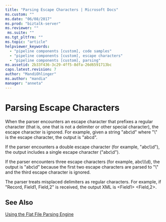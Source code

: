 ```yaml
---
title: "Parsing Escape Characters | Microsoft Docs"
ms.custom: ""
ms.date: "06/08/2017"
ms.prod: "biztalk-server"
ms.reviewer: ""
 ms.suite: ""
ms.tgt_pltfrm: ""
ms.topic: "article"
helpviewer_keywords: 
  - "pipeline components [custom], code samples"
  - "pipeline components [custom], escape characters"
  - "pipeline components [custom], parsing"
ms.assetid: 2b33f436-3c29-4ff5-8dfa-26d6591713bc
caps.latest.revision: 7
author: "MandiOhlinger"
ms.author: "mandia"
manager: "anneta"
---
```

# Parsing Escape Characters
When the parser encounters an escape character that prefixes a regular character (that is, one that is not a delimiter or other special character), the escape character is ignored. For example, given a string "abc\d" where "\\" is the escape character, the output is "abcd".  
  
 If the parser encounters a double escape character (for example, "abc\\\d"), the output includes a single escape character ("abc\d").  
  
 If the parser encounters three escape characters (for example, abc\\\\\d), the output is "abc\d" because the first two escape characters are parsed to "\\" and the third escape character is ignored.  
  
 The parser treats misplaced delimiters as regular characters. For example, if "Record, Field1, Field,2" is received, the output XML is \<Field1> \<Field,2>.  
  
## See Also  
 [Using the Flat File Parsing Engine](../core/using-the-flat-file-parsing-engine.md)